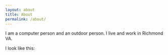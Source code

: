 ```yaml
---
layout: about
title: About
permalink: /about/
---
```




I am a computer person and an outdoor person. I live and work in Richmond VA.

I look like this:



